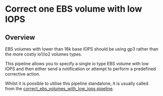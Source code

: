 # Correct one EBS volume with low IOPS

## Overview

EBS volumes with lower than 16k base IOPS should be using gp3 rather than the more costly io1/io2 volumes types.

This pipeline allows you to specify a single io type EBS volume with low IOPS and then either send a notification or attempt to perform a predefined corrective action.

Whilst it is possible to utilise this pipeline standalone, it is usually called from the [correct_ebs_volumes_with_low_iops pipeline](https://hub.flowpipe.io/mods/turbot/aws-thrifty/pipelines/aws_thrifty.pipeline.correct_ebs_volumes_with_low_iops).